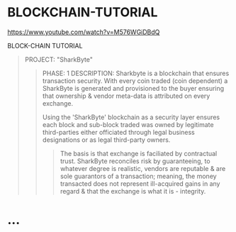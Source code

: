 # BLOCKCHAIN-TUTORIAL
https://www.youtube.com/watch?v=M576WGiDBdQ

BLOCK-CHAIN TUTORIAL
> PROJECT: "SharkByte"
>> PHASE: 1
>> DESCRIPTION: Sharkbyte is a blockchain that ensures transaction security. With every coin traded (coin dependent) a SharkByte is generated and provisioned to the buyer ensuring that ownership & vendor meta-data is attributed on every exchange.
>> 
>> Using the 'SharkByte' blockchain as a security layer ensures each block and sub-block traded was owned by legitimate third-parties either officiated through legal business designations or as legal third-party owners.
>>>
>>> The basis is that exchange is faciliated by contractual trust. SharkByte reconciles risk by guaranteeing, to whatever degree is realistic, vendors are reputable & are sole guarantors of a transaction; meaning, the money transacted does not represent ill-acquired gains in any regard & that the exchange is what it is - integrity. 


# ... 

